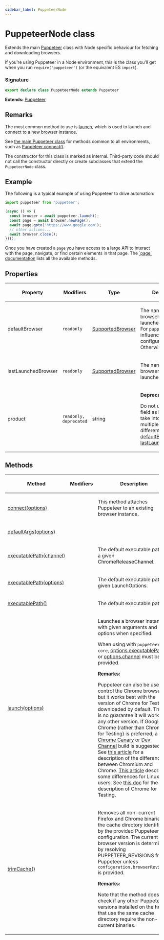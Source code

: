 ```yaml
---
sidebar_label: PuppeteerNode
---
```


# PuppeteerNode class

Extends the main [Puppeteer](./puppeteer.puppeteer.md) class with Node specific behaviour for fetching and downloading browsers.

If you're using Puppeteer in a Node environment, this is the class you'll get when you run `require('puppeteer')` (or the equivalent ES `import`).

### Signature

```typescript
export declare class PuppeteerNode extends Puppeteer
```

**Extends:** [Puppeteer](./puppeteer.puppeteer.md)

## Remarks

The most common method to use is [launch](./puppeteer.puppeteernode.launch.md), which is used to launch and connect to a new browser instance.

See [the main Puppeteer class](./puppeteer.puppeteer.md) for methods common to all environments, such as [Puppeteer.connect()](./puppeteer.puppeteer.connect.md).

The constructor for this class is marked as internal. Third-party code should not call the constructor directly or create subclasses that extend the `PuppeteerNode` class.

## Example

The following is a typical example of using Puppeteer to drive automation:

```ts
import puppeteer from 'puppeteer';

(async () => {
  const browser = await puppeteer.launch();
  const page = await browser.newPage();
  await page.goto('https://www.google.com');
  // other actions...
  await browser.close();
})();
```

Once you have created a `page` you have access to a large API to interact with the page, navigate, or find certain elements in that page. The [\`page\` documentation](./puppeteer.page.md) lists all the available methods.

## Properties

<table><thead><tr><th>

Property

</th><th>

Modifiers

</th><th>

Type

</th><th>

Description

</th></tr></thead>
<tbody><tr><td>

<span id="defaultbrowser">defaultBrowser</span>

</td><td>

`readonly`

</td><td>

[SupportedBrowser](./puppeteer.supportedbrowser.md)

</td><td>

The name of the browser that will be launched by default. For `puppeteer`, this is influenced by your configuration. Otherwise, it's `chrome`.

</td></tr>
<tr><td>

<span id="lastlaunchedbrowser">lastLaunchedBrowser</span>

</td><td>

`readonly`

</td><td>

[SupportedBrowser](./puppeteer.supportedbrowser.md)

</td><td>

The name of the browser that was last launched.

</td></tr>
<tr><td>

<span id="product">product</span>

</td><td>

`readonly, deprecated`

</td><td>

string

</td><td>

**Deprecated:**

Do not use as this field as it does not take into account multiple browsers of different types. Use [defaultBrowser](./puppeteer.puppeteernode.md#defaultbrowser) or [lastLaunchedBrowser](./puppeteer.puppeteernode.md#lastlaunchedbrowser).

</td></tr>
</tbody></table>

## Methods

<table><thead><tr><th>

Method

</th><th>

Modifiers

</th><th>

Description

</th></tr></thead>
<tbody><tr><td>

<span id="connect">[connect(options)](./puppeteer.puppeteernode.connect.md)</span>

</td><td>

</td><td>

This method attaches Puppeteer to an existing browser instance.

</td></tr>
<tr><td>

<span id="defaultargs">[defaultArgs(options)](./puppeteer.puppeteernode.defaultargs.md)</span>

</td><td>

</td><td>

</td></tr>
<tr><td>

<span id="executablepath">[executablePath(channel)](./puppeteer.puppeteernode.executablepath.md)</span>

</td><td>

</td><td>

The default executable path for a given ChromeReleaseChannel.

</td></tr>
<tr><td>

<span id="executablepath">[executablePath(options)](./puppeteer.puppeteernode.executablepath.md)</span>

</td><td>

</td><td>

The default executable path given LaunchOptions.

</td></tr>
<tr><td>

<span id="executablepath">[executablePath()](./puppeteer.puppeteernode.executablepath.md)</span>

</td><td>

</td><td>

The default executable path.

</td></tr>
<tr><td>

<span id="launch">[launch(options)](./puppeteer.puppeteernode.launch.md)</span>

</td><td>

</td><td>

Launches a browser instance with given arguments and options when specified.

When using with `puppeteer-core`, [options.executablePath](./puppeteer.launchoptions.md#executablepath) or [options.channel](./puppeteer.launchoptions.md#channel) must be provided.

**Remarks:**

Puppeteer can also be used to control the Chrome browser, but it works best with the version of Chrome for Testing downloaded by default. There is no guarantee it will work with any other version. If Google Chrome (rather than Chrome for Testing) is preferred, a [Chrome Canary](https://www.google.com/chrome/browser/canary.html) or [Dev Channel](https://www.chromium.org/getting-involved/dev-channel) build is suggested. See [this article](https://www.howtogeek.com/202825/what%E2%80%99s-the-difference-between-chromium-and-chrome/) for a description of the differences between Chromium and Chrome. [This article](https://chromium.googlesource.com/chromium/src/+/lkgr/docs/chromium_browser_vs_google_chrome.md) describes some differences for Linux users. See [this doc](https://developer.chrome.com/blog/chrome-for-testing/) for the description of Chrome for Testing.

</td></tr>
<tr><td>

<span id="trimcache">[trimCache()](./puppeteer.puppeteernode.trimcache.md)</span>

</td><td>

</td><td>

Removes all non-current Firefox and Chrome binaries in the cache directory identified by the provided Puppeteer configuration. The current browser version is determined by resolving PUPPETEER_REVISIONS from Puppeteer unless `configuration.browserRevision` is provided.

**Remarks:**

Note that the method does not check if any other Puppeteer versions installed on the host that use the same cache directory require the non-current binaries.

</td></tr>
</tbody></table>
